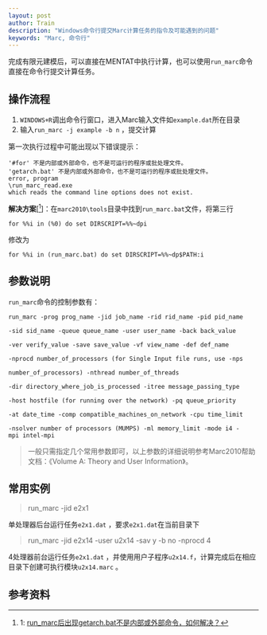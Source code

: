 ```yaml
---
layout: post
author: Train
description: "Windows命令行提交Marc计算任务的指令及可能遇到的问题"
keywords: "Marc, 命令行"
---
```


完成有限元建模后，可以直接在MENTAT中执行计算，也可以使用`run_marc`命令直接在命令行提交计算任务。

## 操作流程

1. `WINDOWS+R`调出命令行窗口，进入Marc输入文件如`example.dat`所在目录
2. 输入`run_marc -j example -b n` ，提交计算

第一次执行过程中可能出现以下错误提示：

```
'#for' 不是内部或外部命令，也不是可运行的程序或批处理文件。
'getarch.bat' 不是内部或外部命令，也不是可运行的程序或批处理文件。
error, program
\run_marc_read.exe
which reads the command line options does not exist.
```

**解决方案**[[^1]]：在`marc2010\tools`目录中找到`run_marc.bat`文件，将第三行

`for %%i in (%0) do set DIRSCRIPT=%%~dpi`

修改为

`for %%i in (run_marc.bat) do set DIRSCRIPT=%%~dp$PATH:i`

## 参数说明

`run_marc`命令的控制参数有：

```
run_marc -prog prog_name -jid job_name -rid rid_name -pid pid_name 

-sid sid_name -queue queue_name -user user_name -back back_value 

-ver verify_value -save save_value -vf view_name -def def_name 

-nprocd number_of_processors (for Single Input file runs, use -nps

number_of_processors) -nthread number_of_threads 

-dir directory_where_job_is_processed -itree message_passing_type 

-host hostfile (for running over the network) -pq queue_priority 

-at date_time -comp compatible_machines_on_network -cpu time_limit 

-nsolver number of processors (MUMPS) -ml memory_limit -mode i4 -mpi intel-mpi
```

> 一般只需指定几个常用参数即可，以上参数的详细说明参考Marc2010帮助文档：《Volume A: Theory and User Information》。

## 常用实例
> run_marc -jid e2x1

单处理器后台运行任务`e2x1.dat` ，要求`e2x1.dat`在当前目录下

> run_marc -jid e2x14 -user u2x14 -sav y -b no -nprocd 4

4处理器前台运行任务`e2x1.dat` ，并使用用户子程序`u2x14.f`，计算完成后在相应目录下创建可执行模块`u2x14.marc` 。

## 参考资料

[^1]: 1: [run_marc后出现getarch.bat不是内部或外部命令，如何解决？](http://iknow.baidu.com/question/256648092.html)